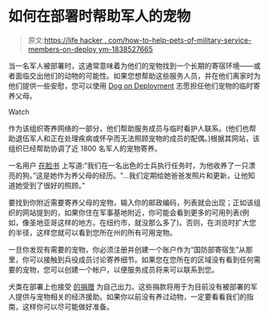 # 如何在部署时帮助军人的宠物

> 原文:[https://life hacker . com/how-to-help-pets-of-military-service-members-on-deploy ym-1838527665](https://lifehacker.com/how-to-help-pets-of-military-service-members-on-deploym-1838527665)

当一名军人被部署时，这通常意味着为他们的宠物找到一个长期的寄宿环境——或者面临交出他们的动物的可能性。如果您想帮助这些服务人员，并在他们离家时为他们提供一些安慰，您可以使用 [Dog on Deployment](https://www.dogsondeployment.org/) 志愿担任他们宠物的临时寄养父母。

Watch

作为该组织寄养网络的一部分，他们帮助服务成员与临时看护人联系。(他们也帮助退伍军人和正在处理疾病或怀孕而无法照顾宠物的成员的配偶。)根据其网站，该组织已经帮助协调了近 1800 名军人的宠物寄养。

一名用户 [在脸书](https://www.facebook.com/pg/DogsonDeployment/reviews/?ref=page_internal) 上写道:“我们在一名出色的士兵执行任务时，为他收养了一只漂亮的狗。”这是她作为养父母的经历。"...我们定期给她爸爸发照片和更新，让他知道她受到了很好的照顾。”

要找到你附近需要寄养父母的宠物，输入你的邮政编码，列表就会出现；正如该组织的网站提到的，如果你住在军事基地附近，你可能会看到更多的可用列表(例如，像圣地亚哥这样的地方。在纽约市，就没那么多了)。否则，在浏览时扩大您的半径，这样您就可以看到您所在州的所有可用宠物。

一旦你发现有需要的宠物，你必须注册并创建一个账户作为“国防部寄宿生”从那里，你可以接触到兵役成员讨论寄养细节。如果您在您所在的区域没有看到任何需要的宠物，您可以创建一个帐户，以便服务成员将来可以联系到您。

犬类在部署上也接受 [的捐赠](https://www.classy.org/give/112849/#!/donation/checkout) 为自己出力。这些捐款将用于为目前没有被部署的军人提供与宠物相关的经济援助。如果你以前没有养过动物，一定要看看我们的指南，这样你可以尽可能做好准备。